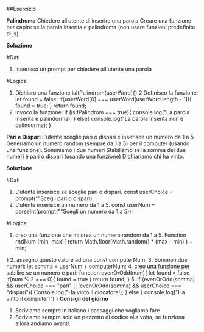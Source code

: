 ##Esercizio

**Palindroma**
Chiedere all’utente di inserire una parola
Creare una funzione per capire se la parola inserita è palindroma (non usare funzioni predefinite di js).

**Soluzione**

#Dati

1. Inserisco un prompt per chiedere all'utente una parola

#Logica

1. Dichiaro una funzione isItPalindrom(userWord){}
   2 Definisco la funzione:
   let found = false;
   if(userWord[0] === userWord[userWord.length - 1]){
   found = true;
   }
   return found;
2. invoco la funzione:
   if (isItPalindrom === true){
   console.log("La parola inserita è palindorma);
   } else{
   console.log("La parola inserita non è palindorma);
   }

**Pari e Dispari**
L’utente sceglie pari o dispari e inserisce un numero da 1 a 5.
Generiamo un numero random (sempre da 1 a 5) per il computer (usando una funzione).
Sommiamo i due numeri
Stabiliamo se la somma dei due numeri è pari o dispari (usando una funzione)
Dichiariamo chi ha vinto.

**Soluzione**

#Dati

1. L'utente inserisce se sceglie pari o dispari. const userChoice = prompt(""Scegli pari o dispari);
2. L'utente inserisce un numero da 1 a 5. const userNum = parseInt(prompt(""Scegli un numero da 1 a 5));

#Logica

1. creo una funzione che mi crea un numero random da 1 a 5. Function rndNum (min, max){
   return Math.floor(Math.random() \* (max - min) ) + min;

} 2. assegno questo valore ad una const computerNum; 3. Sommo i due numeri: let somma = userNum + computerNum; 4. creo una funzione per sabilire se un numero è pari:
function evenOrOdd(num){
let found = false
if(num % 2 === 0){
found = true
}
return found;
} 5. if (evenOrOdd(somma) && userChoice === "pari" || !evenOrOdd(somma) && userChoice === "dispari"){
Console.log("Ha vinto il giocatore!);
}
else {
console.log("Ha vinto il computer!")
}
**Consigli del giorno**

1. Scriviamo sempre in italiano i passaggi che vogliamo fare
2. Scriviamo sempre solo un pezzetto di codice alla volta, se funziona allora andiamo avanti.
